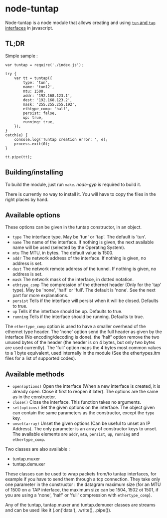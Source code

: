 node-tuntap
===========

Node-tuntap is a node module that allows creating and using [`tun` and `tap`
interfaces](https://en.wikipedia.org/wiki/TUN/TAP) in javascript.

TL;DR
-----

Simple sample :

	var tuntap = require('./index.js');
	
	try {
		var tt = tuntap({
			type: 'tun',
			name: 'tun12',
			mtu: 1500,
			addr: '192.168.123.1',
			dest: '192.168.123.2',
			mask: '255.255.255.192',
			ethtype_comp: 'half',
			persist: false,
			up: true,
			running: true,
		});
	}
	catch(e) {
		console.log('Tuntap creation error: ', e);
		process.exit(0);
	}
	
	tt.pipe(tt);

Building/installing
-------------------

To build the module, just run `make`. *node-gyp* is required to build it.

There is currently no way to install it. You will have to copy the files in 
the right places by hand.

Available options
-----------------

These options can be given in the tuntap constructor, in an object.

* `type` The interface type. May be 'tun' or 'tap'. The default is 'tun'.
* `name` The name of the interface. If nothing is given, the next available
  name will be used (selected by the Operating System).
* `mtu` The MTU, in bytes. The default value is 1500.
* `addr` The network address of the interface. If nothing is given, no address
  is set.
* `dest` The network remote address of the tunnel. If nothing is given, no
  address is set.
* `mask` The network mask of the interface, in dotted notation.
* `ethtype_comp` The compression of the ethernet header (Only for the 'tap'
  type). May be 'none', 'half' or 'full'. The default is 'none'. See the 
  next part for more explanations.
* `persist` Tells if the interface will persist when it will be closed.
  Defaults to true.
* `up` Tells if the interface should be up. Defaults to true.
* `running` Tells if the interface should be running. Defaults to true.

The `ethertype_comp` option is used to have a smaller overhead of the 
ethernet type header. The 'none' option send the full header as given by the 
interface (No encoding/decoding is done). the 'half' option remove the two 
unused bytes of the header (the header is on 4 bytes, but only two bytes are 
used currently). The 'full' option maps the 4 bytes most common values to a 
1 byte equivalent, used internally in the module (See the ethertypes.itm 
files for a list of supported codes).

Available methods
-----------------

* `open(options)` Open the interface (When a new interface is created, it is 
  already open. Close it first to reopen it later). The options are the same 
  as in the constructor.
* `close()` Close the interface. This function takes no arguments.
* `set(options)` Set the given options on the interface. The object given can
  contain the same parameters as the constructor, except the `type` key.
* `unset(array)` Unset the given options (Can be useful to unset an IP
  Address). The only parameter is an array of constructor keys to unset. The available elements are `addr`, `mtu`, `persist`, `up`, `running` and `ethertype_comp`.

Two classes are also available : 

* tuntap.muxer
* tuntap.demuxer

These classes can be used to wrap packets from/to tuntap interfaces, for 
example if you have to send them through a tcp connection. They take only 
one parameter in the constructor : the datagram maximum size (for an MTU of 
1500 on a TAP interface, the maximum size can be 1504, 1502 ot 1501, if you 
are using a 'none', 'half' or 'full' compression with `ethertype_comp`).

Any of the tuntap, tuntap.muxer and tuntap.demuxer classes are streams and 
can be used like it (.on('data'), .write(), .pipe()).
